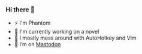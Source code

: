 ### Hi there 👋

- ⚡ I'm Phantom
- 🔭 I'm currently working on a novel
- 🌱 I mostly mess around with AutoHotkey and Vim
- 🤔 I’m on <a rel="me" href="https://aus.social/@phantomdiorama">Mastodon</a>
